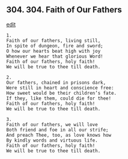 
## 304.  304. Faith of Our Fathers
[edit](https://docs.google.com/document/d/1841O38a5plHBrOY8A3AQbEsnMjZkZB0H/edit?mode=html)






    1.
    Faith of our fathers, living still,
    In spite of dungeon, fire and sword;
    O how our hearts beat high with joy
    Whenever we hear that glorious Word!
    Faith of our fathers, holy faith!
    We will be true to thee till death.

    2.
    Our fathers, chained in prisons dark,
    Were still in heart and conscience free:
    How sweet would be their children’s fate.
    If they, like them, could die for thee!
    Faith of our fathers, holy faith!
    We will be true to thee till death.

    3.
    Faith of our fathers, we will love
    Both friend and foe in all our strife;
    And preach Thee, too, as love knows how
    By kindly words and virtuous life.
    Faith of our fathers, holy faith!
    We will be true to thee till death.
